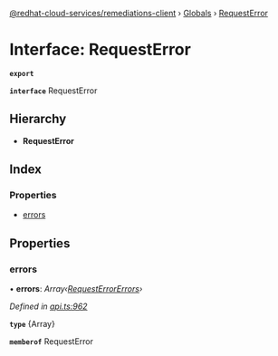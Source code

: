 [@redhat-cloud-services/remediations-client](../README.md) › [Globals](../globals.md) › [RequestError](requesterror.md)

# Interface: RequestError

**`export`** 

**`interface`** RequestError

## Hierarchy

* **RequestError**

## Index

### Properties

* [errors](requesterror.md#errors)

## Properties

###  errors

• **errors**: *Array‹[RequestErrorErrors](requesterrorerrors.md)›*

*Defined in [api.ts:962](https://github.com/RedHatInsights/javascript-clients/blob/master/packages/remediations/api.ts#L962)*

**`type`** {Array<RequestErrorErrors>}

**`memberof`** RequestError
